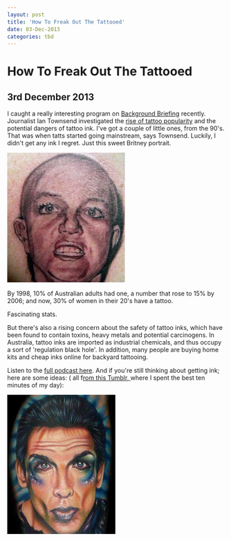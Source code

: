 ```yaml
---
layout: post
title: 'How To Freak Out The Tattooed'
date: 03-Dec-2013
categories: tbd
---
```


# How To Freak Out The Tattooed

## 3rd December 2013

I caught a really interesting program on <a href="http://www.abc.net.au/radionational/programs/backgroundbriefing/">Background Briefing</a> recently. Journalist Ian Townsend investigated the <a href="http://www.abc.net.au/radionational/programs/backgroundbriefing/epidemic-of-ink-v2/5053424">rise of tattoo popularity</a> and the potential dangers of tattoo ink. I've got a couple of little ones,   from the 90's. That was when tatts started going mainstream, says Townsend. Luckily, I didn't get any ink I regret. Just this sweet Britney portrait.

<img class="photo-horiz" src="/images/2013/12/terrible-tattoos-272x300.jpg" />

 

By 1998, 10% of Australian adults had one, a number that rose to 15% by 2006; and now, 30% of women in their 20's have a tattoo.

Fascinating stats.

But there's also a rising concern about the safety of tattoo inks, which have been found to contain toxins, heavy metals and potential carcinogens. In Australia, tattoo inks are imported as industrial chemicals, and thus occupy a sort of 'regulation black hole'. In addition, many people are buying home kits and cheap inks online for backyard tattooing.

Listen to the <a href="http://www.abc.net.au/radionational/programs/backgroundbriefing/epidemic-of-ink-v2/5053424">full podcast here</a>. And if you're still thinking about getting ink; here are some ideas: ( all f<a href="http://worst-tattoo-ever.tumblr.com/">rom this Tumblr, </a>where I spent the best ten minutes of my day):

<p This one is for my dear friend Lucy. (I think we should do this ourselves at your 40th weekend Lu. Let's discuss. )</p>

<img class="photo-horiz" src="/images/2013/12/tumblr_m8gi54zKee1ryz3qbo1_250.png" />

<p And these next few will surely pass the test of time, for when Grandma's still got it,and Grandpa's just an old scamp!</p>

<p <img class="photo-horiz" src="/images/2013/12/tumblr_m8gazhz8O41ryz3qbo1_250.png" /></p>

<p <img class="photo-horiz" src="/images/2013/12/tumblr_m9e2aeLNS01ryz3qbo1_250-224x300.jpg" /></p>

<p <img class="photo-horiz" src="/images/2013/12/tumblr_m7eg0kOn8Y1qkhd6oo1_250.jpg" /></p>

<p <img class="photo-horiz" src="/images/2013/12/tumblr_m842wik5aq1ryz3qbo1_250.png" /></p>

<p <img class="photo-horiz" src="/images/2013/12/tumblr_mfwdnveMha1ryz3qbo1_1280-300x202.png" /></p>
